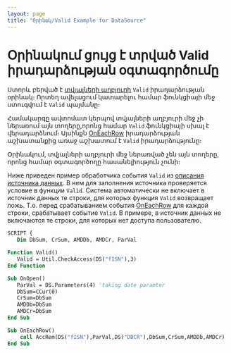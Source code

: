 ```yaml
---
layout: page
title: "Օրինակ/Valid Example for DataSource"
---
```


# Օրինակում ցույց է տրված Valid իրադարձության օգտագործումը

Ստորև բերված է [տվյալների աղբյուրի](../Defs/Data.html) `Valid` իրադարձության օրինակ։ Որտեղ ավելացում կատարելու համար ֆունկցիայի մեջ ստուգվում է  `Valid` պայմանը։

Համակարգը ավտոմատ կերպով  տվյալների աղբյուրի մեջ չի ներառում այն տողերը,որոնց համար `Valid` ֆունկցիայի սխալ է վերադարձնում։ Այսինքն [OnEachRow](../ScriptProcs/OnEachRow.html) իրադարձության աշխատանքից առաջ աշխատում է `Valid` իրադարձությունը։ 

Օրինակում, տվյալների աղբյուրի մեջ ներառված չեն այն տողերը, որոնց համար օգտագործողը հասանելիություն չունի։

Ниже приведен пример обработчика события `Valid` из [описания источника данных](../Defs/Data.html). В нем для заполнения источника проверяется условие в функции `Valid`. Система автоматически не включает в источник данных те строки, для которых функция `Valid` возвращает ложь. Т.о. перед срабатыванием события [OnEachRow](../ScriptProcs/OnEachRow.html) для каждой строки, срабатывает событие `Valid`.
В примере, в источник данных не включаются те строки, для которых нет доступа пользователю.

``` vb 
SCRIPT {
   Dim DbSum, CrSum, AMDDb, AMDCr, ParVal

Function Valid()
   Valid = Util.CheckAccess(DS("fISN"),3)
End Function

Sub OnOpen()
   ParVal = DS.Parameters(4) 'taking date paramter
   DbSum=CCur(0)
   CrSum=DbSum
   AMDDb=DbSum
   AMDCr=DbSum
End Sub

Sub OnEachRow()
    call AccRem(DS("fISN"),ParVal,DS("DBCR"),DbSum,CrSum,AMDDb,AMDCr)
End Sub
```